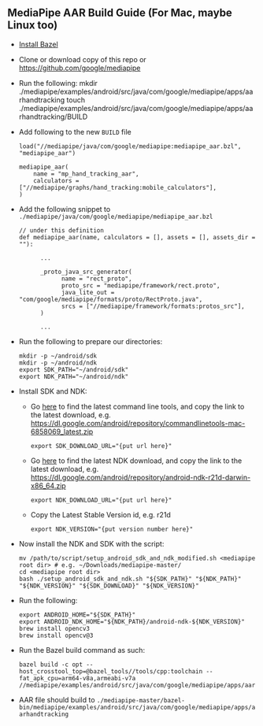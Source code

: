 ## MediaPipe AAR Build Guide (For Mac, maybe Linux too)

* [Install Bazel](https://docs.bazel.build/versions/master/install.html)
* Clone or download copy of this repo or https://github.com/google/mediapipe
* Run the following:
      mkdir ./mediapipe/examples/android/src/java/com/google/mediapipe/apps/aarhandtracking
      touch ./mediapipe/examples/android/src/java/com/google/mediapipe/apps/aarhandtracking/BUILD
* Add following to the new `BUILD` file

      load("//mediapipe/java/com/google/mediapipe:mediapipe_aar.bzl", "mediapipe_aar")

      mediapipe_aar(
          name = "mp_hand_tracking_aar",
          calculators = ["//mediapipe/graphs/hand_tracking:mobile_calculators"],
      )

* Add the following snippet to `./mediapipe/java/com/google/mediapipe/mediapipe_aar.bzl`

      // under this definition
      def mediapipe_aar(name, calculators = [], assets = [], assets_dir = ""):

            ...

            _proto_java_src_generator(
                  name = "rect_proto",
                  proto_src = "mediapipe/framework/rect.proto",
                  java_lite_out = "com/google/mediapipe/formats/proto/RectProto.java",
                  srcs = ["//mediapipe/framework/formats:protos_src"],
            )

            ...

* Run the following to prepare our directories:

      mkdir -p ~/android/sdk
      mkdir -p ~/android/ndk
      export SDK_PATH="~/android/sdk"
      export NDK_PATH="~/android/ndk"

* Install SDK and NDK:
    * Go [here](https://developer.android.com/studio/index.html#command-tools) to find the latest command line tools, and copy the link to the latest download, e.g. https://dl.google.com/android/repository/commandlinetools-mac-6858069_latest.zip
          
          export SDK_DOWNLOAD_URL="{put url here}"
    
    * Go [here](https://developer.android.com/ndk/downloads) to find the latest NDK download, and copy the link to the latest download, e.g. https://dl.google.com/android/repository/android-ndk-r21d-darwin-x86_64.zip

          export NDK_DOWNLOAD_URL="{put url here}"

    * Copy the Latest Stable Version id, e.g. r21d

          export NDK_VERSION="{put version number here}"

* Now install the NDK and SDK with the script:

      mv /path/to/script/setup_android_sdk_and_ndk_modified.sh <mediapipe root dir> # e.g. ~/Downloads/mediapipe-master/
      cd <mediapipe root dir>
      bash ./setup_android_sdk_and_ndk.sh "${SDK_PATH}" "${NDK_PATH}" "${NDK_VERSION}" "${SDK_DOWNLOAD}" "${NDK_VERSION}"

* Run the following:

      export ANDROID_HOME="${SDK_PATH}"
      export ANDROID_NDK_HOME="${NDK_PATH}/android-ndk-${NDK_VERSION}"
      brew install opencv3
      brew install opencv@3

* Run the Bazel build command as such:

      bazel build -c opt --host_crosstool_top=@bazel_tools//tools/cpp:toolchain --fat_apk_cpu=arm64-v8a,armeabi-v7a //mediapipe/examples/android/src/java/com/google/mediapipe/apps/aarhandtracking:mp_hand_tracking_aar

* AAR file should build to `./mediapipe-master/bazel-bin/mediapipe/examples/android/src/java/com/google/mediapipe/apps/aarhandtracking`
